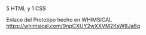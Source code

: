 5 HTML y 1 CSS


Enlace del Prototipo hecho en WHIMSICAL
https://whimsical.com/9npCXUY2wXXVM2KsW8Ja6q
